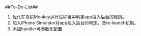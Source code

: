 ##To-Do-List##
1. ~~优化在真机Monkey运行过程当中判定app拉入后台的规则。~~
2. 加入iPhone Simulator对app拉入后台的判定，及re-launch机制。
3. 添加handler可参数化配置
